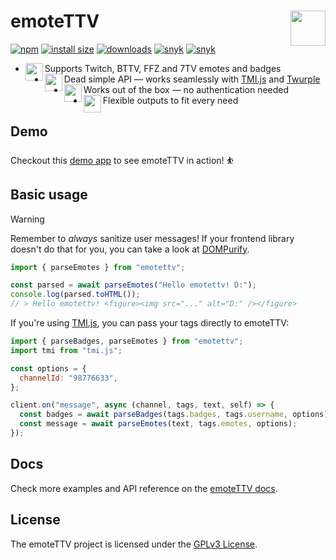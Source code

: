 <h1>emoteTTV <img src="https://i.imgur.com/Qgc9fJ4.gif" height="56" width="56" align="right"></h1>

[![npm](https://badgen.net/npm/v/emotettv)](https://www.npmjs.com/package/emotettv)
[![install size](https://badgen.net/packagephobia/install/emotettv)](https://packagephobia.com/result?p=emotettv)
[![downloads](https://badgen.net/npm/dt/emotettv)](https://www.npmjs.com/package/emotettv)
[![snyk](https://snyk.io/test/npm/emotettv/badge.svg)](https://snyk.io/test/npm/emotettv)
[![snyk](https://badgen.net/github/license/doceazedo/emotettv)](/LICENSE)

- <img src="https://cdn.betterttv.net/emote/5fa8f232eca18f6455c2b2e1/2x" height="28" align="left"> Supports Twitch, BTTV, FFZ and 7TV emotes and badges
- <img src="https://cdn.7tv.app/emote/63071ba3449e6f5ff95cca6d/2x.webp" height="28" align="left"> Dead simple API — works seamlessly with <a href="https://github.com/tmijs/tmi.js">TMI.js</a> and <a href="https://twurple.js.org">Twurple</a>
- <img src="https://static-cdn.jtvnw.net/emoticons/v2/81274/default/dark/2.0" height="28" align="left"> Works out of the box — no authentication needed
- <img src="https://i.imgur.com/munRwdJ.png" height="28" align="left"> Flexible outputs to fit every need

## Demo

Checkout this [demo app](#) to see emoteTTV in action! ⛹️

## Basic usage

> [!WARNING]
> Remember to _always_ sanitize user messages! If your frontend library doesn't do that for you, you can take a look at [DOMPurify](https://github.com/cure53/DOMPurify).

```js
import { parseEmotes } from "emotettv";

const parsed = await parseEmotes("Hello emotettv! D:");
console.log(parsed.toHTML());
// > Hello emotettv! <figure><img src="..." alt="D:" /></figure>
```

If you're using [TMI.js](https://github.com/tmijs/tmi.js), you can pass your tags directly to emoteTTV:

```js
import { parseBadges, parseEmotes } from "emotettv";
import tmi from "tmi.js";

const options = {
  channelId: "98776633",
};

client.on("message", async (channel, tags, text, self) => {
  const badges = await parseBadges(tags.badges, tags.username, options);
  const message = await parseEmotes(text, tags.emotes, options);
});
```

## Docs

Check more examples and API reference on the [emoteTTV docs](#).

## License

The emoteTTV project is licensed under the [GPLv3 License](./LICENSE).
